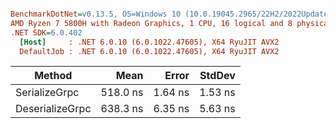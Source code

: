 ``` ini

BenchmarkDotNet=v0.13.5, OS=Windows 10 (10.0.19045.2965/22H2/2022Update)
AMD Ryzen 7 5800H with Radeon Graphics, 1 CPU, 16 logical and 8 physical cores
.NET SDK=6.0.402
  [Host]     : .NET 6.0.10 (6.0.1022.47605), X64 RyuJIT AVX2
  DefaultJob : .NET 6.0.10 (6.0.1022.47605), X64 RyuJIT AVX2


```
|          Method |     Mean |   Error |  StdDev |
|---------------- |---------:|--------:|--------:|
|   SerializeGrpc | 518.0 ns | 1.64 ns | 1.53 ns |
| DeserializeGrpc | 638.3 ns | 6.35 ns | 5.63 ns |
